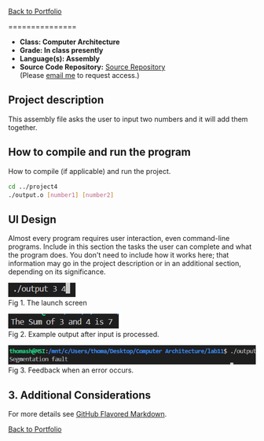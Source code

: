 [Back to Portfolio](./)


===============

-   **Class: Computer Architecture** 
-   **Grade: In class presently** 
-   **Language(s): Assembly** 
-   **Source Code Repository:** [Source Repository](https://github.com/TWHamiltonJR/Assembly_Calculator)    
    (Please [email me](mailto:twhamilton@csustudent.net?subject=GitHub%20Access) to request access.)

## Project description

This assembly file asks the user to input two numbers and it will add them together.

## How to compile and run the program

How to compile (if applicable) and run the project.

```bash
cd ../project4
./output.o [number1] [number2]
```

## UI Design

Almost every program requires user interaction, even command-line programs. Include in this section the tasks the user can complete and what the program does. You don't need to include how it works here; that information may go in the project description or in an additional section, depending on its significance.


![screenshot](images/launch4.PNG)  
Fig 1. The launch screen

![screenshot](images/output4.PNG)  
Fig 2. Example output after input is processed.

![screenshot](images/error4.PNG)  
Fig 3. Feedback when an error occurs.

## 3. Additional Considerations


For more details see [GitHub Flavored Markdown](https://guides.github.com/features/mastering-markdown/).

[Back to Portfolio](./)

